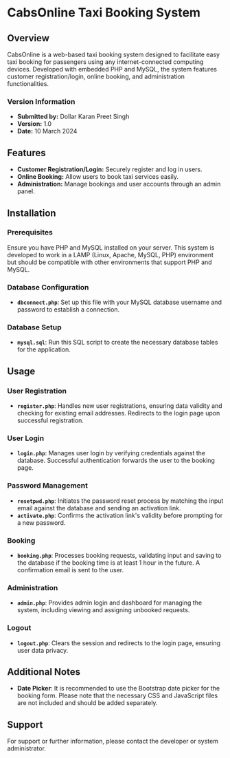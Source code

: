 # CabsOnline Taxi Booking System

## Overview

CabsOnline is a web-based taxi booking system designed to facilitate easy taxi booking for passengers using any internet-connected computing devices. Developed with embedded PHP and MySQL, the system features customer registration/login, online booking, and administration functionalities.

### Version Information

- **Submitted by:** Dollar Karan Preet Singh
- **Version:** 1.0
- **Date:** 10 March 2024

## Features

- **Customer Registration/Login:** Securely register and log in users.
- **Online Booking:** Allow users to book taxi services easily.
- **Administration:** Manage bookings and user accounts through an admin panel.

## Installation

### Prerequisites

Ensure you have PHP and MySQL installed on your server. This system is developed to work in a LAMP (Linux, Apache, MySQL, PHP) environment but should be compatible with other environments that support PHP and MySQL.

### Database Configuration

- **`dbconnect.php`**: Set up this file with your MySQL database username and password to establish a connection.

### Database Setup

- **`mysql.sql`**: Run this SQL script to create the necessary database tables for the application.

## Usage

### User Registration

- **`register.php`**: Handles new user registrations, ensuring data validity and checking for existing email addresses. Redirects to the login page upon successful registration.

### User Login

- **`login.php`**: Manages user login by verifying credentials against the database. Successful authentication forwards the user to the booking page.

### Password Management

- **`resetpwd.php`**: Initiates the password reset process by matching the input email against the database and sending an activation link.
- **`activate.php`**: Confirms the activation link's validity before prompting for a new password.

### Booking

- **`booking.php`**: Processes booking requests, validating input and saving to the database if the booking time is at least 1 hour in the future. A confirmation email is sent to the user.

### Administration

- **`admin.php`**: Provides admin login and dashboard for managing the system, including viewing and assigning unbooked requests.

### Logout

- **`logout.php`**: Clears the session and redirects to the login page, ensuring user data privacy.

## Additional Notes

- **Date Picker**: It is recommended to use the Bootstrap date picker for the booking form. Please note that the necessary CSS and JavaScript files are not included and should be added separately.

## Support

For support or further information, please contact the developer or system administrator.
